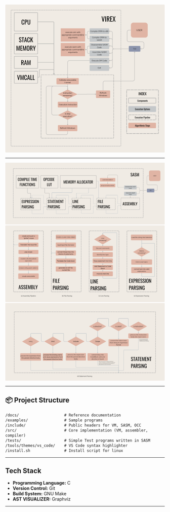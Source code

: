 ![Image](assets/Architecture/virex_arch.png)

---

![Image](assets/Architecture/sasm_arch.png)
![Image](assets/Architecture/sasm_components_1.png)
![Image](assets/Architecture/sasm_components_2.png)

---

## 📦 Project Structure

    /docs/                    # Reference documentation
    /examples/                # Sample programs
    /include/                 # Public headers for VM, SASM, OCC
    /src/                     # Core implementation (VM, assembler, compiler)
    /tests/                   # Simple Test programs written in SASM
    /tools/themes/vs_code/    # VS Code syntax highlighter
    /install.sh               # Install script for linux

---

## Tech Stack

- **Programming Language:** C
- **Version Control:** Git
- **Build System:** GNU Make
- **AST VISUALIZER:** Graphviz

---
